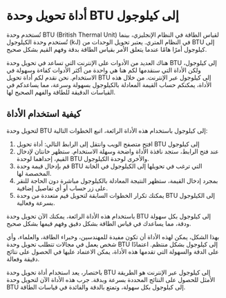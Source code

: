 أداة تحويل وحدة BTU إلى كيلوجول
===============================

تُستخدم وحدة BTU (British Thermal Unit) لقياس الطاقة في النظام الإنجليزي، بينما تُستخدم وحدة الكيلوجول (kJ) في النظام المتري. يعتبر تحويل الوحدات من BTU إلى كيلوجول أمرًا هامًا عندما يتعلق الأمر بقياس الطاقة بدقة وفهم القيم بشكل صحيح.

هناك العديد من الأدوات على الإنترنت التي تساعد في تحويل وحدة BTU إلى كيلوجول، ولكن الأداة التي سنقدمها لكم هنا هي واحدة من أكثر الأدوات كفاءة وسهولة في الاستخدام. نحن نقدم لكم أداة تحويل BTU إلى كيلوجول عبر الإنترنت. من خلال هذه الأداة، يمكنكم حساب القيمة المعادلة بالكيلوجول بسهولة وسرعة، مما يساعدكم في القياسات الدقيقة للطاقة والفهم الصحيح لها.

كيفية استخدام الأداة
--------------------

لتحويل وحدة BTU إلى كيلوجول باستخدام هذه الأداة الرائعة، اتبع الخطوات التالية:

1. افتح متصفح الويب وانتقل إلى الرابط التالي: أداة تحويل BTU إلى كيلوجول
2. عند فتح الرابط، ستجد نافذة الأداة واضحة وسهلة الاستخدام. ستظهر خانتان لإدخال القيم، إحداهما لوحدة BTU والأخرى لوحدة الكيلوجول.
3. قم بإدخال قيمة وحدة BTU التي ترغب في تحويلها إلى الكيلوجول في الخانة المخصصة لها.
4. بمجرد إدخال القيمة، ستظهر النتيجة المعادلة بالكيلوجول مباشرة دون الحاجة للنقر على زر حساب أو أي تفاصيل إضافية.
5. يمكنك تكرار الخطوات السابقة لتحويل قيم متعددة من وحدة BTU إلى الكيلوجول بسرعة وفعالية.

باستخدام هذه الأداة الرائعة، يمكنك الآن تحويل وحدة BTU إلى كيلوجول بكل سهولة ودقة، مما يساعدك في قياس الطاقة بشكل دقيق وفهم قيمها بشكل صحيح.

بهذا الشكل، يمكن لهذه الأداة أن تكون مفيدة للمهندسين، وخبراء الطاقة، والعلماء، وأي شخص يعمل في مجالات تتطلب تحويل وحدة BTU إلى كيلوجول بشكل منتظم. اعتمادًا على الدقة والسهولة التي تقدمها هذه الأداة، يمكن الاعتماد عليها في الحصول على نتائج دقيقة وفعالة.

باختصار، يعد استخدام أداة تحويل وحدة BTU إلى كيلوجول عبر الإنترنت هو الطريقة الأمثل للحصول على النتائج المحددة بسرعة وبدقة. جرب هذه الأداة الآن لتحويل وحدة BTU إلى كيلوجول بكل سهولة، وتمتع بالدقة والفائدة في قياسات الطاقة.